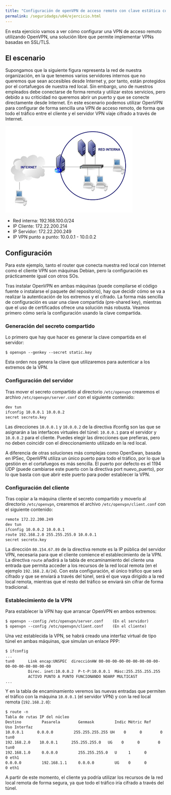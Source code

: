 ```yaml
---
title: "Configuración de openVPN de acceso remoto con clave estática compartida"
permalink: /seguridadgs/u04/ejercicio.html
---
```


En esta ejercicio vamos a ver cómo configurar una VPN de acceso remoto utilizando OpenVPN, una solución libre que permite implementar VPNs basadas en SSL/TLS.

## El escenario

Supongamos que la siguiente figura representa la red de nuestra organización, en la que tenemos varios servidores internos que no queremos que sean accesibles desde Internet y, por tanto, están protegidos por el cortafuegos de nuestra red local. Sin embargo, uno de nuestros empleados debe conectarse de forma remota y utilizar estos servicios, pero debido a su criticidad no queremos abrir un puerto y que se conecte directamente desde Internet. En este escenario podemos utilizar OpenVPN para configurar de forma sencilla una VPN de acceso remoto, de forma que todo el tráfico entre el cliente y el servidor VPN viaje cifrado a través de Internet.

![vpn](img/vpn.jpg)

* Red interna: 192.168.100.0/24
* IP Cliente: 172.22.200.214
* IP Servidor: 172.22.200.249
* IP VPN punto a punto: 10.0.0.1 - 10.0.0.2

## Configuración

Para este ejemplo, tanto el router que conecta nuestra red local con Internet como el cliente VPN son máquinas Debian, pero la configuración es prácticamente igual con otros SOs.

Tras instalar OpenVPN en ambas máquinas (puede compilarse el código fuente o instalarse el paquete del repositorio), hay que decidir cómo se va a realizar la autenticación de los extremos y el cifrado. La forma más sencilla de configuración es usar una clave compartida (pre-shared key), mientras que el uso de certificados ofrece una solución más robusta. Veamos primero cómo sería la configuración usando la clave compartida. 

### Generación del secreto compartido

Lo primero que hay que hacer es generar la clave compartida en el servidor:

    $ openvpn --genkey --secret static.key

Esta orden nos genera la clave que utilizaremos para autenticar a los extremos de la VPN.

### Configuración del servidor

Tras mover el secreto compartido al directorio `/etc/openvpn` crearemos el archivo `/etc/openvpn/server.conf` con el siguiente contenido:

    dev tun
    ifconfig 10.0.0.1 10.0.0.2
    secret secreto.key

Las direcciones `10.0.0.1` y `10.0.0.2` de la directiva ifconfig son las que se asignarán a las interfaces virtuales del túnel: `10.0.0.1` para el servidor y `10.0.0.2` para el cliente. Puedes elegir las direcciones que prefieras, pero no deben coincidir con el direccionamiento utilizado en la red local.

A diferencia de otras soluciones más complejas como OpenSwan, basada en IPSec, OpenVPN utiliza un único puerto para todo el tráfico, por lo que la gestión en el cortafuegos es más sencilla. El puerto por defecto es el 1194 UDP (puede cambiarse este puerto con la directiva port nuevo_puerto), por lo que basta con que abrir este puerto para poder establecer la VPN.

### Configuración del cliente

Tras copiar a la máquina cliente el secreto compartido y moverlo al directorio `/etc/openvpn`, crearemos el archivo `/etc/openvpn/client.conf` con el siguiente contenido:

    remote 172.22.200.249
    dev tun
    ifconfig 10.0.0.2 10.0.0.1
    route 192.168.2.0 255.255.255.0 10.0.0.1
    secret secreto.key

La dirección `80.154.67.89` de la directiva remote es la IP pública del servidor VPN, necesaria para que el cliente comience el establecimiento de la VPN. La directiva `route` añadirá a la tabla de encaminamiento del cliente una entrada que permita acceder a los recursos de la red local remota (en el ejemplo `192.168.2.0/24`). Con esta configuración, el único tráfico que será cifrado y que se enviará a través del túnel, será el que vaya dirigido a la red local remota, mientras que el resto del tráfico se enviará sin cifrar de forma tradicional.

### Establecimiento de la VPN

Para establecer la VPN hay que arrancar OpenVPN en ambos extremos:

    $ openvpn --config /etc/openvpn/server.conf    (En el servidor)
    $ openvpn --config /etc/openvpn/client.conf    (En el cliente)

Una vez establecida la VPN, se habrá creado una interfaz virtual de tipo túnel en ambas máquinas, que simulan un enlace PPP:

    $ ifconfig
    ...
    tun0      Link encap:UNSPEC  direcciónHW 00-00-00-00-00-00-00-00-00-00-00-00-00-00-00-00 
              Direc. inet:10.0.0.2  P-t-P:10.0.0.1  Másc:255.255.255.255
              ACTIVO PUNTO A PUNTO FUNCIONANDO NOARP MULTICAST
    ...

Y en la tabla de encaminamiento veremos las nuevas entradas que permiten el tráfico con la máquina `10.0.0.1` (el servidor VPN) y con la red local remota (`192.168.2.0`):

    $ route -n
    Tabla de rutas IP del núcleo
    Destino         Pasarela        Genmask         Indic Métric Ref    Uso Interfaz
    10.0.0.1      0.0.0.0         255.255.255.255 UH    0      0        0 tun0
    192.168.2.0    10.0.0.1      255.255.255.0   UG    0      0        0 tun0
    192.168.1.0     0.0.0.0         255.255.255.0   U     1      0        0 eth1
    0.0.0.0         192.168.1.1     0.0.0.0         UG    0      0        0 eth1

A partir de este momento, el cliente ya podría utilizar los recursos de la red local remota de forma segura, ya que todo el tráfico iría cifrado a través del túnel.
